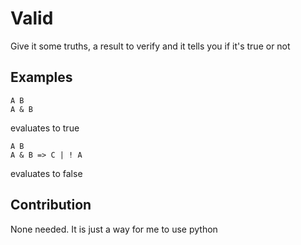 # Valid

Give it some truths, a result to verify and it tells you if it's true or not


## Examples

    A B
    A & B
evaluates to true

    A B
    A & B => C | ! A
evaluates to false


## Contribution

None needed. It is just a way for me to use python
